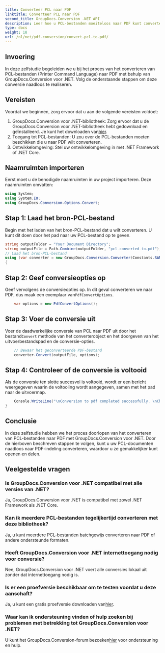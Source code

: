 ```yaml
---
title: Converteer PCL naar PDF
linktitle: Converteer PCL naar PDF
second_title: GroupDocs.Conversion .NET API
description: Leer hoe u PCL-bestanden moeiteloos naar PDF kunt converteren met GroupDocs.Conversion voor .NET. Volg onze stapsgewijze handleiding.
type: docs
weight: 18
url: /nl/net/pdf-conversion/convert-pcl-to-pdf/
---
```

## Invoering
In deze zelfstudie begeleiden we u bij het proces van het converteren van PCL-bestanden (Printer Command Language) naar PDF met behulp van GroupDocs.Conversion voor .NET. Volg de onderstaande stappen om deze conversie naadloos te realiseren.
## Vereisten
Voordat we beginnen, zorg ervoor dat u aan de volgende vereisten voldoet:
1. GroupDocs.Conversion voor .NET-bibliotheek: Zorg ervoor dat u de GroupDocs.Conversion voor .NET-bibliotheek hebt gedownload en geïnstalleerd. Je kunt het downloaden van[hier](https://releases.groupdocs.com/conversion/net/).
2. Toegang tot PCL-bestanden: U zou over de PCL-bestanden moeten beschikken die u naar PDF wilt converteren.
3. Ontwikkelomgeving: Stel uw ontwikkelomgeving in met .NET Framework of .NET Core.

## Naamruimten importeren
Eerst moet u de benodigde naamruimten in uw project importeren. Deze naamruimten omvatten:
```csharp
using System;
using System.IO;
using GroupDocs.Conversion.Options.Convert;
```
## Stap 1: Laad het bron-PCL-bestand
Begin met het laden van het bron-PCL-bestand dat u wilt converteren. U kunt dit doen door het pad naar uw PCL-bestand op te geven.
```csharp
string outputFolder = "Your Document Directory";
string outputFile = Path.Combine(outputFolder, "pcl-converted-to.pdf");
// Laad het bron-PCL-bestand
using (var converter = new GroupDocs.Conversion.Converter(Constants.SAMPLE_PCL))
{
```
## Stap 2: Geef conversieopties op
 Geef vervolgens de conversieopties op. In dit geval converteren we naar PDF, dus maak een exemplaar van`PdfConvertOptions`.
```csharp
	var options = new PdfConvertOptions();
```
## Stap 3: Voer de conversie uit
 Voer de daadwerkelijke conversie van PCL naar PDF uit door het bestand`Convert` methode van het converterobject en het doorgeven van het uitvoerbestandspad en de conversie-opties.
```csharp
	// Bewaar het geconverteerde PDF-bestand
	converter.Convert(outputFile, options);
```
## Stap 4: Controleer of de conversie is voltooid
Als de conversie ten slotte succesvol is voltooid, wordt er een bericht weergegeven waarin de voltooiing wordt aangegeven, samen met het pad naar de uitvoermap.
```csharp
	Console.WriteLine("\nConversion to pdf completed successfully. \nCheck output in {0}", outputFolder);
}
```

## Conclusie
In deze zelfstudie hebben we het proces doorlopen van het converteren van PCL-bestanden naar PDF met GroupDocs.Conversion voor .NET. Door de hierboven beschreven stappen te volgen, kunt u uw PCL-documenten naadloos naar PDF-indeling converteren, waardoor u ze gemakkelijker kunt openen en delen.
## Veelgestelde vragen
### Is GroupDocs.Conversion voor .NET compatibel met alle versies van .NET?
Ja, GroupDocs.Conversion voor .NET is compatibel met zowel .NET Framework als .NET Core.
### Kan ik meerdere PCL-bestanden tegelijkertijd converteren met deze bibliotheek?
Ja, u kunt meerdere PCL-bestanden batchgewijs converteren naar PDF of andere ondersteunde formaten.
### Heeft GroupDocs.Conversion voor .NET internettoegang nodig voor conversie?
Nee, GroupDocs.Conversion voor .NET voert alle conversies lokaal uit zonder dat internettoegang nodig is.
### Is er een proefversie beschikbaar om te testen voordat u deze aanschaft?
 Ja, u kunt een gratis proefversie downloaden van[hier](https://releases.groupdocs.com/).
### Waar kan ik ondersteuning vinden of hulp zoeken bij problemen met betrekking tot GroupDocs.Conversion voor .NET?
 U kunt het GroupDocs.Conversion-forum bezoeken[hier](https://forum.groupdocs.com/c/conversion/11) voor ondersteuning en hulp.